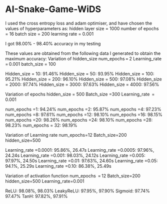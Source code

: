# AI-Snake-Game-WiDS
I used the cross entropy loss and adam optimiser, and have chosen the values of hyperparameters as: 
hidden layer size = 1000
number of epochs = 16
batch size = 200
learning rate = 0.001

I got 98.00% - 98.40% accuracy in my testing 

These values are obtained from the following data I generated to obtain the maximum accuracy:
Variation of hidden_size
num_epochs = 2
Learning_rate = 0.001
batch_size = 100

Hidden_size = 10: 91.46%
Hidden_size = 50: 93.95%
Hidden_size = 100: 95.21%
Hidden_size = 200: 96.10%
Hidden_size = 500: 97.08%
Hidden_size = 2000: 97.74%
Hidden_size = 3000: 97.63%
Hidden_size = 4000: 97.56%

Variation of epochs
hidden_size = 500
Batch_size =300
Learning_rate ‎ = 0.001

num_epochs =1: 94.24%
num_epochs =2: 95.87%
num_epochs =4: 97.23%
num_epochs =8: 97.61%
num_epochs =12: 98.10%
num_epochs =16: 98.15%
num_epochs =20: 98.26%
num_epochs =24: 98.10%
num_epochs =28: 98.23%
num_epochs = 32: 98.19%

Variation of Learning rate
num_epochs=12
Batch_size=200
hidden_size=500

Learning_rate =0.0001: 95.86%, 26.47s
Learning_rate =0.0005: 97.96%, 24.24s
Learning_rate =0.001: 98.03%, 24.12s
Learning_rate =0.005: 97.97%, 24.50s
Learning_rate =0.01: 97.63%, 24.60s
Learning_rate =0.05: 94.1%, 25.29s
Learning_rate =0.10: 86.38%, 25.49s

Variation of activation function
num_epochs ‎ = 12
Batch_size=200
hidden_size=500
Learning_rate=0.001

ReLU: 98.08%, 98.03%
LeakyReLU: 97.95%, 97.90%
Sigmoid: 97.74% 97.47%
TanH: 97.82%, 97.91%

